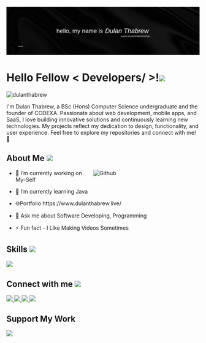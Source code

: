   <p align="center">
    <img width="1000" src="https://github.com/dulanthabrew/dulanthabrew/blob/main/20240118_083551_0000.png?raw=true">
</p>
<h1> Hello Fellow &lt; Developers/ &gt;!<img src="https://raw.githubusercontent.com/MartinHeinz/MartinHeinz/master/wave.gif" width="30px"> </h1>
<p align="center">
</p>
<p></p><p align="left"> <img src="https://komarev.com/ghpvc/?username=dulanthabrew&amp;label=Profile%20views&amp;color=0e75b6&amp;style=flat" alt="dulanthabrew"> </p>

<div size="20px">I'm Dulan Thabrew, a BSc (Hons) Computer Science undergraduate and the founder of CODEXA. Passionate about web development, mobile apps, and SaaS, I love building innovative solutions and continuously learning new technologies. My projects reflect my dedication to design, functionality, and user experience. Feel free to explore my repositories and connect with me! 🚀
</div>
<h2> About Me <img src="https://media0.giphy.com/media/KDDpcKigbfFpnejZs6/giphy.gif?cid=ecf05e47oy6f4zjs8g1qoiystc56cu7r9tb8a1fe76e05oty&amp;rid=giphy.gif" width="100px"></h2>
<img width="55%" align="right" alt="Github" src="https://raw.githubusercontent.com/onimur/.github/master/.resources/git-header.svg">
<ul>
<li>
<p>🔭 I’m currently working on My-Self</p>
</li>
<li>
<p>🌱 I’m currently learning Java</p>
</li>
<li>
<p>🌐Portfolio https://www.dulanthabrew.live/</p>
</li>
<li>
<p>💬 Ask me about Software Developing, Programming</p>
</li>
<li>
<p>⚡ Fun fact - I Like Making Videos Sometimes</p>
</li>
</ul>
<h2> Skills <img src="https://media2.giphy.com/media/QssGEmpkyEOhBCb7e1/giphy.gif?cid=ecf05e47a0n3gi1bfqntqmob8g9aid1oyj2wr3ds3mg700bl&amp;rid=giphy.gif" width="32px"> </h2>

<p align="left">
  <a href="https://skillicons.dev">
    <img src="https://skillicons.dev/icons?i=git,html,css,bootstrap,js,java,c,kali,react,nextjs,nodejs,php,wordpress&amp;perline=7">
  </a>
</p>

<h2> Connect with me <img src="https://raw.githubusercontent.com/ShahriarShafin/ShahriarShafin/main/Assets/handshake.gif" width="100px"> </h2>

<p align="left">
  <a href="https://www.linkedin.com/in/dulanthabrewofficial/">
    <img src="https://skillicons.dev/icons?i=linkedin">
  </a>
  <a href="https://www.instagram.com/dulanthabrew/">
    <img src="https://skillicons.dev/icons?i=instagram">
  </a>
  <a href="https://x.com/dulanthabrew">
    <img src="https://skillicons.dev/icons?i=twitter">
  </a>
  <a href="https://discord.gg/xrzdcTAz">
    <img src="https://skillicons.dev/icons?i=discord">
  </a>
</p>

<h2>Support My Work</h2>
<p align="left">
  <a href="https://buymeacoffee.com/dulanonlinb">
    <img width="200" src="https://camo.githubusercontent.com/b40301c481c09312353f5a611eb6fe82dc806d894701332b38dd5a6095f3586a/68747470733a2f2f63646e2e6b6f2d66692e636f6d2f63646e2f6b6f6669312e706e673f763d33">
  </a>
</p>

<br>
<br>
